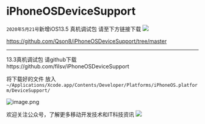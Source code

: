 # iPhoneOSDeviceSupport

`2020年5月21号`新增iOS13.5 真机调试包  请至下方链接下载
![](https://upload-images.jianshu.io/upload_images/1931782-7a2b9d883bf201db.png?imageMogr2/auto-orient/strip%7CimageView2/2/w/1240)

https://github.com/Qson8/iPhoneOSDeviceSupport/tree/master

-----------------------------------------------------------------
13.3真机调试包  请github下载https://github.com/filsv/iPhoneOSDeviceSupport


将下载好的文件 放入 ```~/Applications/Xcode.app/Contents/Developer/Platforms/iPhoneOS.platform/DeviceSupport/```

![image.png](https://upload-images.jianshu.io/upload_images/1931782-dd754e2df0df25aa.png?imageMogr2/auto-orient/strip%7CimageView2/2/w/1240)

欢迎关注公众号，了解更多移动开发技术和IT科技资讯
![](https://upload-images.jianshu.io/upload_images/1931782-412ec762efe31085.jpg?imageMogr2/auto-orient/strip%7CimageView2/2/w/1240)
